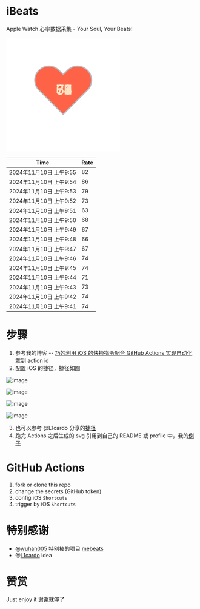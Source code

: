 # iBeats
Apple Watch 心率数据采集 - Your Soul, Your Beats!

![](./files/heart.svg)

<!--START_SECTION:my_heart_rate-->
| Time | Rate | 
 | ---- | ---- | 
| 2024年11月10日 上午9:55 | 82 |
| 2024年11月10日 上午9:54 | 86 |
| 2024年11月10日 上午9:53 | 79 |
| 2024年11月10日 上午9:52 | 73 |
| 2024年11月10日 上午9:51 | 63 |
| 2024年11月10日 上午9:50 | 68 |
| 2024年11月10日 上午9:49 | 67 |
| 2024年11月10日 上午9:48 | 66 |
| 2024年11月10日 上午9:47 | 67 |
| 2024年11月10日 上午9:46 | 74 |
| 2024年11月10日 上午9:45 | 74 |
| 2024年11月10日 上午9:44 | 71 |
| 2024年11月10日 上午9:43 | 73 |
| 2024年11月10日 上午9:42 | 74 |
| 2024年11月10日 上午9:41 | 74 |

<!--END_SECTION:my_heart_rate-->

# 步骤
1. 参考我的博客 -- [巧妙利用 iOS 的快捷指令配合 GitHub Actions 实现自动化](https://github.com/yihong0618/gitblog/issues/198) 拿到 action id
2. 配置 iOS 的捷径，捷径如图

![image](https://user-images.githubusercontent.com/15976103/122154218-0db0b480-ce97-11eb-93bb-5aec07c558dc.png)

![image](https://user-images.githubusercontent.com/15976103/122154236-186b4980-ce97-11eb-8e4b-70551a0391ae.png)

![image](https://user-images.githubusercontent.com/15976103/122154268-2d47dd00-ce97-11eb-902e-3acf292265a9.png)

![image](https://user-images.githubusercontent.com/15976103/122174055-fa144680-ceb4-11eb-9be2-3eb83cd516f7.png)

3. 也可以参考 @L1cardo 分享的[捷径](https://www.icloud.com/shortcuts/6ab6047b459c41ad822ad6b94b1c03d4)
4. 跑完 Actions 之后生成的 svg 引用到自己的 README 或 profile 中，我的[例子](https://github.com/yihong0618) 

# GitHub Actions

1. fork or clone this repo
2. change the secrets (GitHub token)
3. config iOS `Shortcuts` 
4. trigger by iOS `Shortcuts`

# 特别感谢
- @[wuhan005](https://github.com/wuhan005) 特别棒的项目 [mebeats](https://github.com/wuhan005/mebeats)
- @[L1cardo](https://github.com/L1cardo) idea

# 赞赏
Just enjoy it
谢谢就够了
